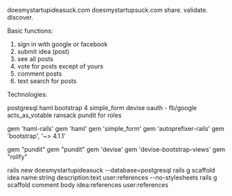 doesmystartupideasuck.com
doesmystartupsuck.com
share. validate. discover.

Basic functions: 
1) sign in with google or facebook
2) submit idea (post)
3) see all posts
4) vote for posts except of yours
5) comment posts
6) text search for posts

Technologies:

postgresql
haml
bootstrap 4
simple_form
devise
oauth - fb/google
acts_as_votable
ransack
pundit for roles


gem 'haml-rails'
gem 'haml'
gem 'simple_form'
gem 'autoprefixer-rails'
gem 'bootstrap', '~> 4.1.1'

gem "pundit"
gem "pundit"
gem 'devise'
gem 'devise-bootstrap-views'
gem "rolify"


rails new doesmystartupideasuck --database=postgresql
rails g scaffold idea name:string description:text user:references --no-stylesheets
rails g scaffold comment body idea:references user:references

